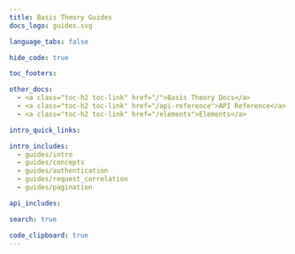 ```yaml
---
title: Basis Theory Guides
docs_logo: guides.svg

language_tabs: false

hide_code: true

toc_footers:

other_docs:
  - <a class="toc-h2 toc-link" href="/">Basis Theory Docs</a>
  - <a class="toc-h2 toc-link" href="/api-reference">API Reference</a>
  - <a class="toc-h2 toc-link" href="/elements">Elements</a>

intro_quick_links:

intro_includes:
  - guides/intro
  - guides/concepts
  - guides/authentication
  - guides/request_correlation
  - guides/pagination

api_includes:

search: true

code_clipboard: true
---
```

